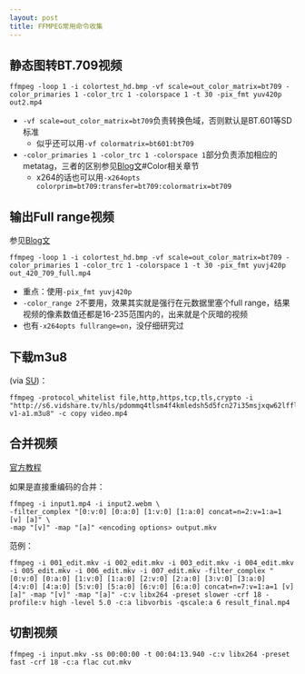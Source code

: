 ```yaml
---
layout: post
title: FFMPEG常用命令收集
---
```


## 静态图转BT.709视频

```
ffmpeg -loop 1 -i colortest_hd.bmp -vf scale=out_color_matrix=bt709 -color_primaries 1 -color_trc 1 -colorspace 1 -t 30 -pix_fmt yuv420p out2.mp4
```
* `-vf scale=out_color_matrix=bt709`负责转换色域，否则默认是BT.601等SD标准
  * 似乎还可以用`-vf colormatrix=bt601:bt709`
* `-color_primaries 1 -color_trc 1 -colorspace 1`部分负责添加相应的metatag，三者的区别参见[Blog文](https://fireattack.wordpress.com/2018/06/03/topics-about-dvd-encoding/)#Color相关章节
  * x264的话也可以用`-x264opts colorprim=bt709:transfer=bt709:colormatrix=bt709`


## 输出Full range视频

参见[Blog文](https://fireattack.wordpress.com/2018/06/09/full-range-video-in-browsers/)
```
ffmpeg -loop 1 -i colortest_hd.bmp -vf scale=out_color_matrix=bt709 -color_primaries 1 -color_trc 1 -colorspace 1 -t 30 -pix_fmt yuvj420p out_420_709_full.mp4
```
* 重点：使用`-pix_fmt yuvj420p`
* `-color_range 2`不要用，效果其实就是强行在元数据里塞个full range，结果视频的像素数值还都是16-235范围内的，出来就是个灰暗的视频
* 也有`-x264opts fullrange=on`，没仔细研究过

## 下载m3u8

(via [SU](https://superuser.com/questions/1260846/downloading-m3u8-videos))：

```
ffmpeg -protocol_whitelist file,http,https,tcp,tls,crypto -i "http://s6.vidshare.tv/hls/pdommq4tlsm4f4kmledsh5d5fcn27i35msjxqw62lfflut5bgaqhb5kirb5q/index-v1-a1.m3u8" -c copy video.mp4
```

## 合并视频

[官方教程](https://trac.ffmpeg.org/wiki/Concatenate)

如果是直接重编码的合并：

```
ffmpeg -i input1.mp4 -i input2.webm \
-filter_complex "[0:v:0] [0:a:0] [1:v:0] [1:a:0] concat=n=2:v=1:a=1 [v] [a]" \
-map "[v]" -map "[a]" <encoding options> output.mkv
```

范例：

```
ffmpeg -i 001_edit.mkv -i 002_edit.mkv -i 003_edit.mkv -i 004_edit.mkv -i 005_edit.mkv -i 006_edit.mkv -i 007_edit.mkv -filter_complex "[0:v:0] [0:a:0] [1:v:0] [1:a:0] [2:v:0] [2:a:0] [3:v:0] [3:a:0] [4:v:0] [4:a:0] [5:v:0] [5:a:0] [6:v:0] [6:a:0] concat=n=7:v=1:a=1 [v] [a]" -map "[v]" -map "[a]" -c:v libx264 -preset slower -crf 18 -profile:v high -level 5.0 -c:a libvorbis -qscale:a 6 result_final.mp4
```

## 切割视频

```
ffmpeg -i input.mkv -ss 00:00:00 -t 00:04:13.940 -c:v libx264 -preset fast -crf 18 -c:a flac cut.mkv
```

